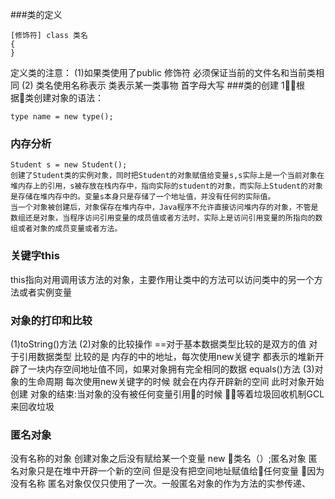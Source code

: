 ###类的定义
```
[修饰符] class 类名
{
}
```
定义类的注意：
(1)如果类使用了public 修饰符 必须保证当前的文件名和当前类相同
(2) 类名使用名称表示 类表示某一类事物 首字母大写
###类的创建
1根据类创建对象的语法：
```
type name = new type();
```
### 内存分析
```
Student s = new Student();
创建了Student类的实例对象，同时把Student的对象赋值给变量s,s实际上是一个当前对象在堆内存上的引用，s被存放在栈内存中，指向实际的student的对象，而实际上Student的对象是存储在堆内存中的。变量s本身只是存储了一个地址值，并没有任何的实际值。
当一个对象被创建后，对象保存在堆内存中，Java程序不允许直接访问堆内存的对象，不管是数组还是对象，当程序访问引用变量的成员值或者方法时，实际上是访问引用变量的所指向的数组或者对象的成员变量或者方法。
```
### 关键字this
this指向对用调用该方法的对象，主要作用让类中的方法可以访问类中的另一个方法或者实例变量
### 对象的打印和比较
(1)toString()方法
(2)对象的比较操作
==对于基本数据类型比较的是双方的值
对于引用数据类型 比较的是 内存的中的地址，每次使用new关键字 都表示的堆新开辟了一块内存空间地址值不同，如果对象拥有完全相同的数据 equals()方法
(3)对象的生命周期 
每次使用new关键字的时候 就会在内存开辟新的空间 此时对象开始创建
对象的结束:当对象的没有被任何变量引用的时候 等着垃圾回收机制GCL  来回收垃圾 
### 匿名对象
没有名称的对象 创建对象之后没有赋给某一个变量
new 类名（）;匿名对象 匿名对象只是在堆中开辟一个新的空间 但是没有把空间地址赋值给任何变量
因为没有名称   匿名对象仅仅只使用了一次。一般匿名对象的作为方法的实参传递、

